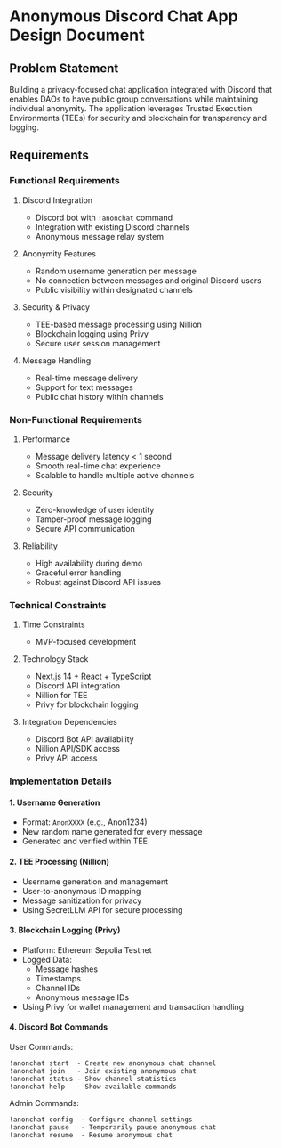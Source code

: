 # Anonymous Discord Chat App Design Document

## Problem Statement
Building a privacy-focused chat application integrated with Discord that enables DAOs to have public group conversations while maintaining individual anonymity. The application leverages Trusted Execution Environments (TEEs) for security and blockchain for transparency and logging.

## Requirements

### Functional Requirements

1. Discord Integration
   - Discord bot with `!anonchat` command
   - Integration with existing Discord channels
   - Anonymous message relay system

2. Anonymity Features
   - Random username generation per message
   - No connection between messages and original Discord users
   - Public visibility within designated channels

3. Security & Privacy
   - TEE-based message processing using Nillion
   - Blockchain logging using Privy
   - Secure user session management

4. Message Handling
   - Real-time message delivery
   - Support for text messages
   - Public chat history within channels

### Non-Functional Requirements

1. Performance
   - Message delivery latency < 1 second
   - Smooth real-time chat experience
   - Scalable to handle multiple active channels

2. Security
   - Zero-knowledge of user identity
   - Tamper-proof message logging
   - Secure API communication

3. Reliability
   - High availability during demo
   - Graceful error handling
   - Robust against Discord API issues

### Technical Constraints

1. Time Constraints
   - MVP-focused development

2. Technology Stack
   - Next.js 14 + React + TypeScript
   - Discord API integration
   - Nillion for TEE
   - Privy for blockchain logging

3. Integration Dependencies
   - Discord Bot API availability
   - Nillion API/SDK access
   - Privy API access

### Implementation Details

#### 1. Username Generation
- Format: `AnonXXXX` (e.g., Anon1234)
- New random name generated for every message
- Generated and verified within TEE

#### 2. TEE Processing (Nillion)
- Username generation and management
- User-to-anonymous ID mapping
- Message sanitization for privacy
- Using SecretLLM API for secure processing

#### 3. Blockchain Logging (Privy)
- Platform: Ethereum Sepolia Testnet
- Logged Data:
  - Message hashes
  - Timestamps
  - Channel IDs
  - Anonymous message IDs
- Using Privy for wallet management and transaction handling

#### 4. Discord Bot Commands
User Commands:
```
!anonchat start  - Create new anonymous chat channel
!anonchat join   - Join existing anonymous chat
!anonchat status - Show channel statistics
!anonchat help   - Show available commands
```

Admin Commands:
```
!anonchat config  - Configure channel settings
!anonchat pause   - Temporarily pause anonymous chat
!anonchat resume  - Resume anonymous chat
```
